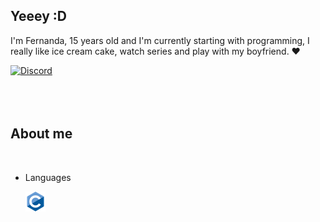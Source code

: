 ## Yeeey  :D

I'm Fernanda, 15 years old and I'm currently starting with programming, I really like ice cream cake, watch series and play with my boyfriend. :heart:
<BR>
  
[![Discord](https://img.shields.io/static/v1?label=Discord&message=Liz%235555&color=6bdcff&logoColor=ffffff&style=for-the-badge&logo=discord)](https://discord.com/users/422532238169604107)
<BR><BR><BR><BR>
 ## About me
 <BR>

* Languages
  
    [![C](icons/c.png)]()

